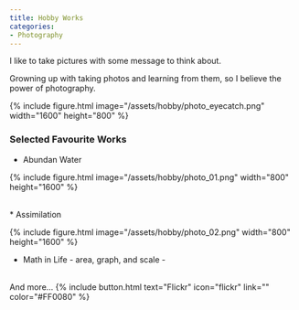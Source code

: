 ```yaml
---
title: Hobby Works
categories:
- Photography
---
```

I like to take pictures with some message to think about. 

Growning up with taking photos and learning from them, so I believe the power of photography.

{% include figure.html image="/assets/hobby/photo_eyecatch.png" width="1600" height="800" %}

<!-- more -->
### Selected Favourite Works
* Abundan Water

{% include figure.html image="/assets/hobby/photo_01.png" width="800" height="1600" %}

<br>
* Assimilation

{% include figure.html image="/assets/hobby/photo_02.png" width="800" height="1600" %}
<br>
* Math in Life - area, graph, and scale -

<br>
And more...
{% include button.html text="Flickr" icon="flickr" link="" color="#FF0080" %}
